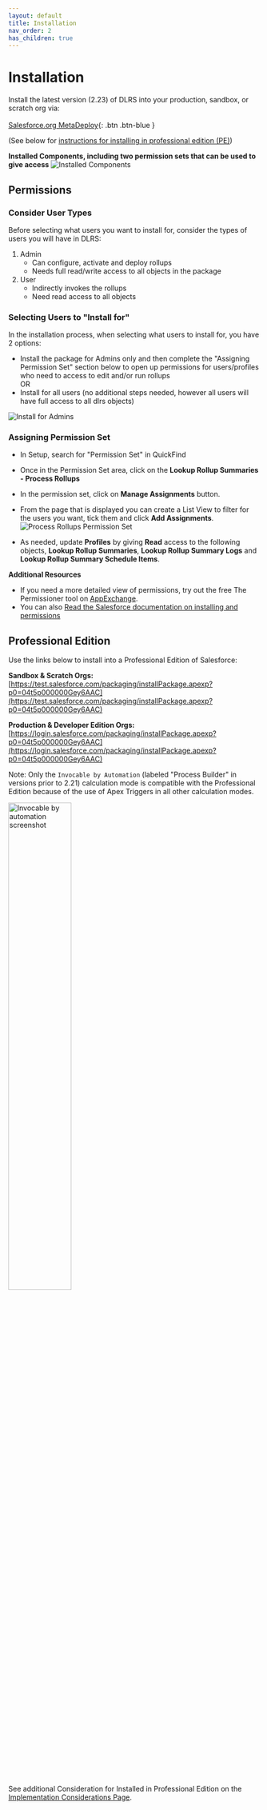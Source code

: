 ```yaml
---
layout: default
title: Installation
nav_order: 2
has_children: true
---
```


# Installation

Install the latest version (2.23) of DLRS into your production, sandbox, or scratch org via:
<br/><br/>
[Salesforce.org MetaDeploy](https://install.salesforce.org/products/dlrs/latest){: .btn .btn-blue }
<br/>

(See below for [instructions for installing in professional edition (PE)](#professional-edition))


**Installed Components, including two permission sets that can be used to give access**
![Installed Components](https://raw.githubusercontent.com/wiki/afawcett/declarative-lookup-rollup-summaries/images/InstalledComponents.PNG)

## Permissions

### Consider User Types 
Before selecting what users you want to install for, consider the types of users you will have in DLRS:
1. Admin
   - Can configure, activate and deploy rollups 
   - Needs full read/write access to all objects in the package
2. User
   - Indirectly invokes the rollups
   - Need read access to all objects 


### Selecting Users to "Install for"
In the installation process, when selecting what users to install for, you have 2 options: 
* Install the package for Admins only and then complete the "Assigning Permission Set" section below to open up permissions for users/profiles who need to access to edit and/or run rollups
<br>OR<br>
* Install for all users (no additional steps needed, however all users will have full access to all dlrs objects) 

![Install for Admins](https://raw.githubusercontent.com/wiki/afawcett/declarative-lookup-rollup-summaries/images/Install-Admins-Only.PNG)

### Assigning Permission Set

- In Setup, search for "Permission Set" in QuickFind
- Once in the Permission Set area, click on the **Lookup Rollup Summaries - Process Rollups**
- In the permission set, click on **Manage Assignments** button. 
- From the page that is displayed you can create a List View to filter for the users you want, tick them and click **Add Assignments**.
  ![Process Rollups Permission Set](https://raw.githubusercontent.com/wiki/afawcett/declarative-lookup-rollup-summaries/images/Process-Rollups.PNG)
  
- As needed, update **Profiles** by giving **Read** access to the following objects, **Lookup Rollup Summaries**, **Lookup Rollup Summary Logs** and **Lookup Rollup Summary Schedule Items**.

**Additional Resources**
- If you need a more detailed view of permissions, try out the free The Permissioner tool on [AppExchange](https://appexchange.salesforce.com/listingDetail?listingId=a0N30000008XYMlEAO).
- You can also [Read the Salesforce documentation on installing and permissions](https://developer.salesforce.com/docs/atlas.en-us.packagingGuide.meta/packagingGuide/packaging_install.htm)

## Professional Edition

Use the links below to install into a Professional Edition of Salesforce:

**Sandbox & Scratch Orgs:**  
[https://test.salesforce.com/packaging/installPackage.apexp?p0=04t5p000000Gey6AAC](https://test.salesforce.com/packaging/installPackage.apexp?p0=04t5p000000Gey6AAC)

**Production & Developer Edition Orgs:**  
[https://login.salesforce.com/packaging/installPackage.apexp?p0=04t5p000000Gey6AAC](https://login.salesforce.com/packaging/installPackage.apexp?p0=04t5p000000Gey6AAC)

Note: Only the `Invocable by Automation` (labeled "Process Builder" in versions prior to 2.21) calculation mode is compatible with the Professional Edition because of the use of Apex Triggers in all other calculation modes.

<img src="../assets/images/v2_21/InvocablebyAutomation.png" width="50%" alt="Invocable by automation screenshot">

See additional Consideration for Installed in Professional Edition on the [Implementation Considerations Page](https://sfdo-community-sprints.github.io/DLRS-Documentation/Installation/configuration.html).
